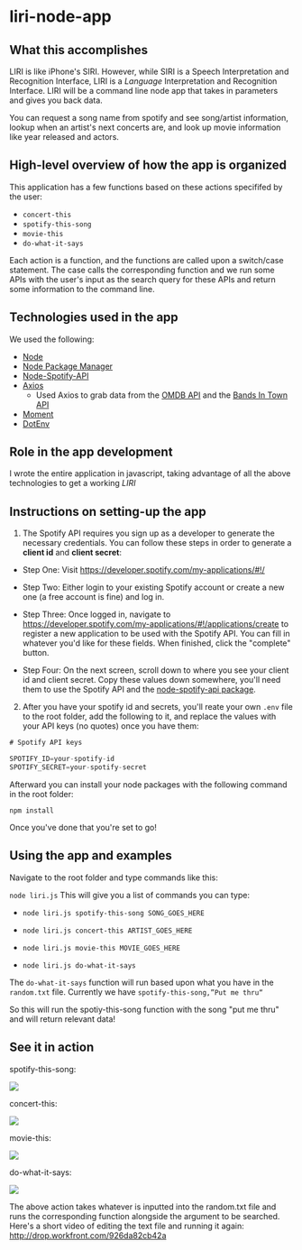# liri-node-app

## What this accomplishes

LIRI is like iPhone's SIRI. However, while SIRI is a Speech Interpretation and Recognition Interface, LIRI is a _Language_ Interpretation and Recognition Interface. LIRI will be a command line node app that takes in parameters and gives you back data.

You can request a song name from spotify and see song/artist information, lookup when an artist's next concerts are, and look up movie information like year released and actors.

## High-level overview of how the app is organized
This application has a few functions based on these actions specififed by the user:
* `concert-this`
* `spotify-this-song`
* `movie-this`
* `do-what-it-says`

Each action is a function, and the functions are called upon a switch/case statement. The case calls the corresponding function and we run some APIs with the user's input as the search query for these APIs and return some information to the command line. 

## Technologies used in the app
We used the following:
* [Node](https://nodejs.org/en/)
* [Node Package Manager](https://www.npmjs.com/)
* [Node-Spotify-API](https://www.npmjs.com/package/node-spotify-api)
* [Axios](https://www.npmjs.com/package/axios)
    * Used Axios to grab data from the [OMDB API](http://www.omdbapi.com) and the [Bands In Town API](http://www.artists.bandsintown.com/bandsintown-api)
* [Moment](https://www.npmjs.com/package/moment)
* [DotEnv](https://www.npmjs.com/package/dotenv)

## Role in the app development

I wrote the entire application in javascript, taking advantage of all the above technologies to get a working _LIRI_


## Instructions on setting-up the app
1. The Spotify API requires you sign up as a developer to generate the necessary credentials. You can follow these steps in order to generate a **client id** and **client secret**:

* Step One: Visit <https://developer.spotify.com/my-applications/#!/>

* Step Two: Either login to your existing Spotify account or create a new one (a free account is fine) and log in.

* Step Three: Once logged in, navigate to <https://developer.spotify.com/my-applications/#!/applications/create> to register a new application to be used with the Spotify API. You can fill in whatever you'd like for these fields. When finished, click the "complete" button.

* Step Four: On the next screen, scroll down to where you see your client id and client secret. Copy these values down somewhere, you'll need them to use the Spotify API and the [node-spotify-api package](https://www.npmjs.com/package/node-spotify-api).

2. After you have your spotify id and secrets, you'll reate your own `.env` file to the root folder, add the following to it, and replace the values with your API keys (no quotes) once you have them:

```js
# Spotify API keys

SPOTIFY_ID=your-spotify-id
SPOTIFY_SECRET=your-spotify-secret
```

Afterward you can install your node packages with the following command in the root folder: 

`npm install`

Once you've done that you're set to go!

## Using the app and examples

Navigate to the root folder and type commands like this:

`node liri.js`
This will give you a list of commands you can type:

* `node liri.js spotify-this-song SONG_GOES_HERE`

* `node liri.js concert-this ARTIST_GOES_HERE`

* `node liri.js movie-this MOVIE_GOES_HERE`

* `node liri.js do-what-it-says`

The `do-what-it-says` function will run based upon what you have in the `random.txt` file. Currently we have 
`spotify-this-song,”Put me thru“` 

So this will run the spotiy-this-song function with the song "put me thru" and will return relevant data!

## See it in action
spotify-this-song: 

![](https://s3.amazonaws.com/cloudapp-workfront/items/2B3N2P053L0846120G1a/Screen%20Recording%202019-10-24%20at%2010.30%20AM.gif)

concert-this: 

![](https://s3.amazonaws.com/cloudapp-workfront/items/0D061I0C0r3R0P3T0q3M/Screen%20Recording%202019-10-24%20at%2010.41%20AM.gif)

movie-this: 

![](https://s3.amazonaws.com/cloudapp-workfront/items/2w2z1e0X3C1R3v000H3k/Screen%20Recording%202019-10-24%20at%2011.39%20AM.gif?X-CloudApp-Visitor-Id=2953667)


do-what-it-says:

![](https://s3.amazonaws.com/cloudapp-workfront/items/3M0O1n0F431324351u0O/Screen%20Recording%202019-10-24%20at%2011.42%20AM.gif?X-CloudApp-Visitor-Id=2953667)

The above action takes whatever is inputted into the random.txt file and runs the corresponding function alongside the  argument to be searched. 
Here's a short video of editing the text file and running it again: http://drop.workfront.com/926da82cb42a 
